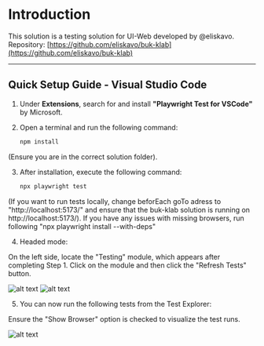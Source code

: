 # Introduction
This solution is a testing solution for UI-Web developed by @eliskavo.  
Repository: [https://github.com/eliskavo/buk-klab](https://github.com/eliskavo/buk-klab)

---

## Quick Setup Guide - Visual Studio Code

1. Under **Extensions**, search for and install **"Playwright Test for VSCode"** by Microsoft.  
2. Open a terminal and run the following command:  

   ```bash
   npm install
   
(Ensure you are in the correct solution folder).

3. After installation, execute the following command:

    ```bash
    npx playwright test

(If you want to run tests locally, change beforEach goTo adress to "http://localhost:5173/" 
and ensure that the buk-klab solution is running on http://localhost:5173/).
If you have any issues with missing browsers, run following "npx playwright install --with-deps"

4. Headed mode:

On the left side, locate the "Testing" module, which appears after completing Step 1.
Click on the module and then click the "Refresh Tests" button.

![alt text](/instructionImages/textExplorer.png)
![alt text](/instructionImages/refreshButton.png)

5. You can now run the following tests from the Test Explorer:

Ensure the "Show Browser" option is checked to visualize the test runs.

![alt text](/instructionImages/ShowBrowser.png)